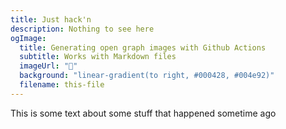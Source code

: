```yaml
---
title: Just hack'n
description: Nothing to see here
ogImage:
  title: Generating open graph images with Github Actions
  subtitle: Works with Markdown files
  imageUrl: "🥳"
  background: "linear-gradient(to right, #000428, #004e92)"
  filename: this-file
---
```


This is some text about some stuff that happened sometime ago
